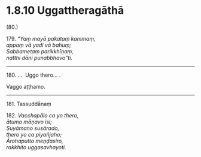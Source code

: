 

# 1.8.10 Uggattheragāthā




(80.)

179\. _“Yaṃ mayā pakataṃ kammaṃ,_  
_appaṃ vā yadi vā bahuṃ;_  
_Sabbametaṃ parikkhīṇaṃ,_  
_natthi dāni punabbhavo”ti._  


---

180\. …  Uggo thero… .

  
Vaggo aṭṭhamo.



---

181\. Tassuddānaṃ



182\. _Vacchapālo ca yo thero,_  
_ātumo māṇavo isi;_  
_Suyāmano susārado,_  
_thero yo ca piyañjaho;_  
_Ārohaputto meṇḍasiro,_  
_rakkhito uggasavhayoti._  





